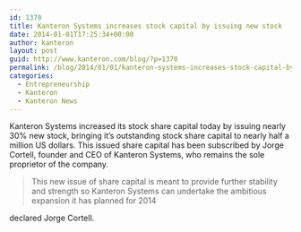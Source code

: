 ```yaml
---
id: 1370
title: Kanteron Systems increases stock capital by issuing new stock
date: 2014-01-01T17:25:34+00:00
author: kanteron
layout: post
guid: http://www.kanteron.com/blog/?p=1370
permalink: /blog/2014/01/01/kanteron-systems-increases-stock-capital-by-issuing-new-stock/
categories:
  - Entrepreneurship
  - Kanteron
  - Kanteron News
---
```

Kanteron Systems increased its stock share capital today by issuing nearly 30% new stock, bringing it’s outstanding stock share capital to nearly half a million US dollars. This issued share capital has been subscribed by Jorge Cortell, founder and CEO of Kanteron Systems, who remains the sole proprietor of the company.

> This new issue of share capital is meant to provide further stability and strength so Kanteron Systems can undertake the ambitious expansion it has planned for 2014

declared Jorge Cortell.
